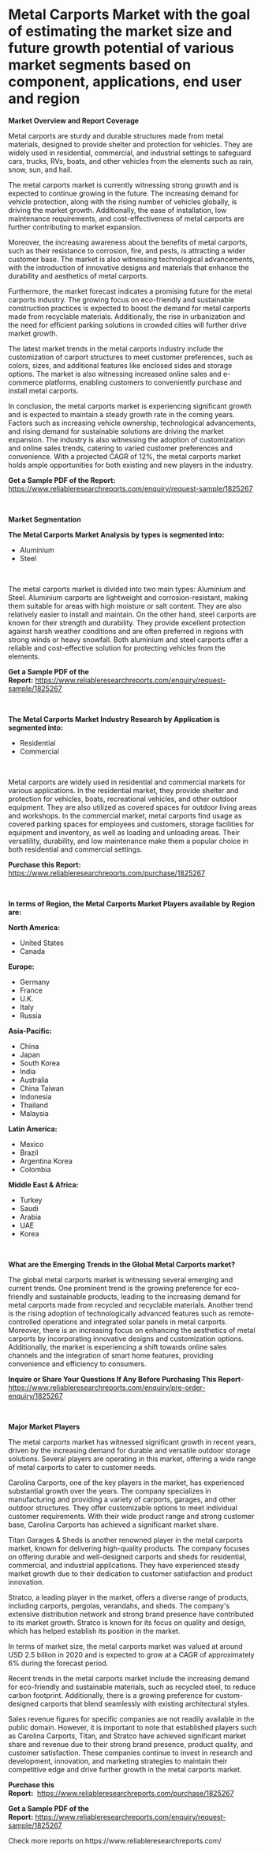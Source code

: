 <p><h1>Metal Carports Market with the goal of estimating the market size and future growth potential of various market segments based on component, applications, end user and region</h1></p><p><strong>Market Overview and Report Coverage</strong></p>
<p><p>Metal carports are sturdy and durable structures made from metal materials, designed to provide shelter and protection for vehicles. They are widely used in residential, commercial, and industrial settings to safeguard cars, trucks, RVs, boats, and other vehicles from the elements such as rain, snow, sun, and hail.</p><p>The metal carports market is currently witnessing strong growth and is expected to continue growing in the future. The increasing demand for vehicle protection, along with the rising number of vehicles globally, is driving the market growth. Additionally, the ease of installation, low maintenance requirements, and cost-effectiveness of metal carports are further contributing to market expansion.</p><p>Moreover, the increasing awareness about the benefits of metal carports, such as their resistance to corrosion, fire, and pests, is attracting a wider customer base. The market is also witnessing technological advancements, with the introduction of innovative designs and materials that enhance the durability and aesthetics of metal carports.</p><p>Furthermore, the market forecast indicates a promising future for the metal carports industry. The growing focus on eco-friendly and sustainable construction practices is expected to boost the demand for metal carports made from recyclable materials. Additionally, the rise in urbanization and the need for efficient parking solutions in crowded cities will further drive market growth.</p><p>The latest market trends in the metal carports industry include the customization of carport structures to meet customer preferences, such as colors, sizes, and additional features like enclosed sides and storage options. The market is also witnessing increased online sales and e-commerce platforms, enabling customers to conveniently purchase and install metal carports.</p><p>In conclusion, the metal carports market is experiencing significant growth and is expected to maintain a steady growth rate in the coming years. Factors such as increasing vehicle ownership, technological advancements, and rising demand for sustainable solutions are driving the market expansion. The industry is also witnessing the adoption of customization and online sales trends, catering to varied customer preferences and convenience. With a projected CAGR of 12%, the metal carports market holds ample opportunities for both existing and new players in the industry.</p></p>
<p><strong>Get a Sample PDF of the Report:</strong> <a href="https://www.reliableresearchreports.com/enquiry/request-sample/1825267">https://www.reliableresearchreports.com/enquiry/request-sample/1825267</a></p>
<p>&nbsp;</p>
<p><strong>Market Segmentation</strong></p>
<p><strong>The Metal Carports Market Analysis by types is segmented into:</strong></p>
<p><ul><li>Aluminium</li><li>Steel</li></ul></p>
<p>&nbsp;</p>
<p><p>The metal carports market is divided into two main types: Aluminium and Steel. Aluminium carports are lightweight and corrosion-resistant, making them suitable for areas with high moisture or salt content. They are also relatively easier to install and maintain. On the other hand, steel carports are known for their strength and durability. They provide excellent protection against harsh weather conditions and are often preferred in regions with strong winds or heavy snowfall. Both aluminium and steel carports offer a reliable and cost-effective solution for protecting vehicles from the elements.</p></p>
<p><strong>Get a Sample PDF of the Report:</strong>&nbsp;<a href="https://www.reliableresearchreports.com/enquiry/request-sample/1825267">https://www.reliableresearchreports.com/enquiry/request-sample/1825267</a></p>
<p>&nbsp;</p>
<p><strong>The Metal Carports Market Industry Research by Application is segmented into:</strong></p>
<p><ul><li>Residential</li><li>Commercial</li></ul></p>
<p>&nbsp;</p>
<p><p>Metal carports are widely used in residential and commercial markets for various applications. In the residential market, they provide shelter and protection for vehicles, boats, recreational vehicles, and other outdoor equipment. They are also utilized as covered spaces for outdoor living areas and workshops. In the commercial market, metal carports find usage as covered parking spaces for employees and customers, storage facilities for equipment and inventory, as well as loading and unloading areas. Their versatility, durability, and low maintenance make them a popular choice in both residential and commercial settings.</p></p>
<p><strong>Purchase this Report:</strong>&nbsp; <a href="https://www.reliableresearchreports.com/purchase/1825267">https://www.reliableresearchreports.com/purchase/1825267</a></p>
<p>&nbsp;</p>
<p><strong>In terms of Region, the Metal Carports Market Players available by Region are:</strong></p>
<p>
    <p> <strong> North America: </strong>
        <ul>
            <li>United States</li>
            <li>Canada</li>
        </ul>
        </p> 
    <p> <strong> Europe: </strong>
        <ul>
            <li>Germany</li>
            <li>France</li>
            <li>U.K.</li>
            <li>Italy</li>
            <li>Russia</li>
        </ul>
        </p> 
    <p> <strong> Asia-Pacific: </strong>
        <ul>
            <li>China</li>
            <li>Japan</li>
            <li>South Korea</li>
            <li>India</li>
            <li>Australia</li>
            <li>China Taiwan</li>
            <li>Indonesia</li>
            <li>Thailand</li>
            <li>Malaysia</li>
        </ul>
        </p> 
    <p> <strong> Latin America: </strong>
        <ul>
            <li>Mexico</li>
            <li>Brazil</li>
            <li>Argentina Korea</li>
            <li>Colombia</li>
        </ul>
        </p> 
    <p> <strong> Middle East & Africa: </strong>
        <ul>
            <li>Turkey</li>
            <li>Saudi</li>
            <li>Arabia</li>
            <li>UAE</li>
            <li>Korea</li>
        </ul>
    </p>
    </p>
<p>&nbsp;</p>
<p><strong>What are the Emerging Trends in the Global Metal Carports market?</strong></p>
<p><p>The global metal carports market is witnessing several emerging and current trends. One prominent trend is the growing preference for eco-friendly and sustainable products, leading to the increasing demand for metal carports made from recycled and recyclable materials. Another trend is the rising adoption of technologically advanced features such as remote-controlled operations and integrated solar panels in metal carports. Moreover, there is an increasing focus on enhancing the aesthetics of metal carports by incorporating innovative designs and customization options. Additionally, the market is experiencing a shift towards online sales channels and the integration of smart home features, providing convenience and efficiency to consumers.</p></p>
<p><strong>Inquire or Share Your Questions If Any Before Purchasing This Report</strong>- <a href="https://www.reliableresearchreports.com/enquiry/pre-order-enquiry/1825267">https://www.reliableresearchreports.com/enquiry/pre-order-enquiry/1825267</a></p>
<p>&nbsp;</p>
<p><strong>Major Market Players</strong></p>
<p><p>The metal carports market has witnessed significant growth in recent years, driven by the increasing demand for durable and versatile outdoor storage solutions. Several players are operating in this market, offering a wide range of metal carports to cater to customer needs. </p><p>Carolina Carports, one of the key players in the market, has experienced substantial growth over the years. The company specializes in manufacturing and providing a variety of carports, garages, and other outdoor structures. They offer customizable options to meet individual customer requirements. With their wide product range and strong customer base, Carolina Carports has achieved a significant market share.</p><p>Titan Garages & Sheds is another renowned player in the metal carports market, known for delivering high-quality products. The company focuses on offering durable and well-designed carports and sheds for residential, commercial, and industrial applications. They have experienced steady market growth due to their dedication to customer satisfaction and product innovation.</p><p>Stratco, a leading player in the market, offers a diverse range of products, including carports, pergolas, verandahs, and sheds. The company's extensive distribution network and strong brand presence have contributed to its market growth. Stratco is known for its focus on quality and design, which has helped establish its position in the market.</p><p>In terms of market size, the metal carports market was valued at around USD 2.5 billion in 2020 and is expected to grow at a CAGR of approximately 6% during the forecast period.</p><p>Recent trends in the metal carports market include the increasing demand for eco-friendly and sustainable materials, such as recycled steel, to reduce carbon footprint. Additionally, there is a growing preference for custom-designed carports that blend seamlessly with existing architectural styles.</p><p>Sales revenue figures for specific companies are not readily available in the public domain. However, it is important to note that established players such as Carolina Carports, Titan, and Stratco have achieved significant market share and revenue due to their strong brand presence, product quality, and customer satisfaction. These companies continue to invest in research and development, innovation, and marketing strategies to maintain their competitive edge and drive further growth in the metal carports market.</p></p>
<p><strong>Purchase this Report:</strong>&nbsp;&nbsp;<a href="https://www.reliableresearchreports.com/purchase/1825267">https://www.reliableresearchreports.com/purchase/1825267</a></p>
<p></p>
<p><strong>Get a Sample PDF of the Report:</strong>&nbsp;<a href="https://www.reliableresearchreports.com/enquiry/request-sample/1825267">https://www.reliableresearchreports.com/enquiry/request-sample/1825267</a></p>
<p>Check more reports on https://www.reliableresearchreports.com/</p>